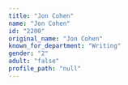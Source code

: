 ```yaml
---
title: "Jon Cohen"
name: "Jon Cohen"
id: "2200"
original_name: "Jon Cohen"
known_for_department: "Writing"
gender: "2"
adult: "false"
profile_path: "null"
---
```

